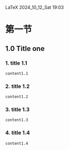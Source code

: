 LaTeX
2024_10_12_Sat
19:03


# 第一节

## 1.0 Title one
### 1. title 1.1
	content1.1
	
### 2. title 1.2
	content1.2
	
### 3. title 1.3
	content1.3
	
### 4. title 1.4
	content1.4




